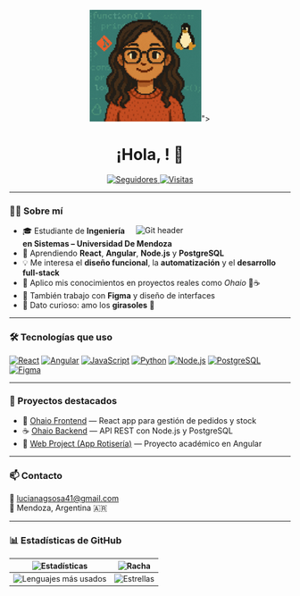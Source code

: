 <p align="center">
  <img width="200" src="https://github.com/lgsosa/lgsosa/raw/main/pixel_art_profile_under_1MB.png" alt="Avatar de perfil">">
</p>

<h1 align="center">¡Hola, <Desarrolladores />! 👋</h1>

<p align="center">
  <a href="https://github.com/lucianagsosa41?tab=followers">
    <img alt="Seguidores" src="https://img.shields.io/github/followers/lucianagsosa41?style=social">
  </a>
  <a href="https://github.com/lucianagsosa41">
    <img alt="Visitas" src="https://komarev.com/ghpvc/?username=lucianagsosa41">
  </a>
</p>

---

### 🙋‍♀️ Sobre mí
<img align="right" width="55%" alt="Git header" src="https://raw.githubusercontent.com/onimur/.github/master/.resources/git-header.svg" />

- 🎓 Estudiante de **Ingeniería en Sistemas – Universidad De Mendoza**  
- 🌱 Aprendiendo **React**, **Angular**, **Node.js** y **PostgreSQL**  
- 💡 Me interesa el **diseño funcional**, la **automatización** y el **desarrollo full-stack**  
- 🧠 Aplico mis conocimientos en proyectos reales como *Ohaio* 🍔☕  
- 🎨 También trabajo con **Figma** y diseño de interfaces  
- 🌻 Dato curioso: amo los **girasoles** 🌻  

---

### 🛠 Tecnologías que uso
<a href="#"><img width="32" src="https://raw.githubusercontent.com/rahulbanerjee26/githubAboutMeGenerator/main/icons/reactjs.svg" alt="React"></a>
<a href="#"><img width="32" src="https://raw.githubusercontent.com/rahulbanerjee26/githubAboutMeGenerator/main/icons/angularjs.svg" alt="Angular"></a>
<a href="#"><img width="32" src="https://raw.githubusercontent.com/rahulbanerjee26/githubAboutMeGenerator/main/icons/javascript.svg" alt="JavaScript"></a>
<a href="#"><img width="32" src="https://raw.githubusercontent.com/rahulbanerjee26/githubAboutMeGenerator/main/icons/python.svg" alt="Python"></a>
<a href="#"><img width="32" src="https://raw.githubusercontent.com/rahulbanerjee26/githubAboutMeGenerator/main/icons/nodejs.svg" alt="Node.js"></a>
<a href="#"><img width="32" src="https://raw.githubusercontent.com/rahulbanerjee26/githubAboutMeGenerator/main/icons/postgresql.svg" alt="PostgreSQL"></a>
<a href="#"><img width="32" src="https://raw.githubusercontent.com/rahulbanerjee26/githubAboutMeGenerator/main/icons/figma.svg" alt="Figma"></a>

---

### 🚀 Proyectos destacados
- 🍔 [Ohaio Frontend](https://github.com/lucianagsosa41/ohaio-frontend) — React app para gestión de pedidos y stock  
- ☕ [Ohaio Backend](https://github.com/lucianagsosa41/ohaio-backend) — API REST con Node.js y PostgreSQL  
- 🧾 [Web Project (App Rotisería)](https://github.com/lucianagsosa41/web-project) — Proyecto académico en Angular

---

### 📫 Contacto
📧 [lucianagsosa41@gmail.com](mailto:lucianagsosa03@gmail.com)  
📍 Mendoza, Argentina 🇦🇷


---

### 📊 Estadísticas de GitHub
| ![Estadísticas](https://github-readme-stats.vercel.app/api?username=lgsosa&show_icons=true&theme=tokyonight) | ![Racha](https://github-readme-streak-stats.herokuapp.com/?user=lgsosa&theme=tokyonight) |
|---|---|
| ![Lenguajes más usados](https://github-readme-stats.vercel.app/api/top-langs/?username=lgsosa&layout=compact&theme=tokyonight) | ![Estrellas](https://github-readme-stats.vercel.app/api?username=lgsosa&show_icons=true&hide_rank=true&theme=tokyonight) |
